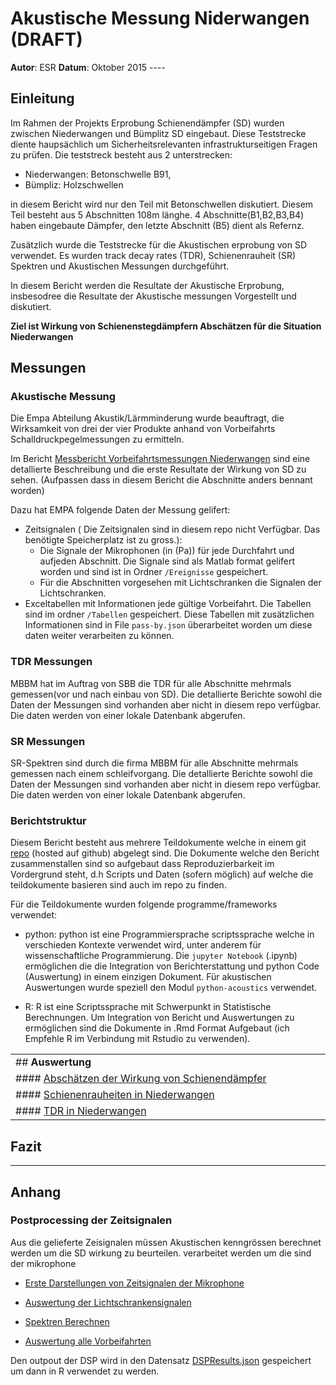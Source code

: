 Akustische Messung Niderwangen (DRAFT)
======================================

**Autor**: ESR **Datum**: Oktober 2015 ----

Einleitung
----------

Im Rahmen der Projekts Erprobung Schienendämpfer (SD) wurden zwischen Niederwangen und Bümplitz SD eingebaut. Diese Teststrecke diente haupsächlich um Sicherheitsrelevanten infrastrukturseitigen Fragen zu prüfen. Die teststreck besteht aus 2 unterstrecken:

-   Niederwangen: Betonschwelle B91,
-   Bümpliz: Holzschwellen

in diesem Bericht wird nur den Teil mit Betonschwellen diskutiert. Diesem Teil besteht aus 5 Abschnitten 108m länghe. 4 Abschnitte(B1,B2,B3,B4) haben eingebaute Dämpfer, den letzte Abschnitt (B5) dient als Refernz.

Zusätzlich wurde die Teststrecke für die Akustischen erprobung von SD verwendet. Es wurden track decay rates (TDR), Schienenrauheit (SR) Spektren und Akustischen Messungen durchgeführt.

In diesem Bericht werden die Resultate der Akustische Erprobung, insbesodree die Resultate der Akustische messungen Vorgestellt und diskutiert.

**Ziel ist Wirkung von Schienenstegdämpfern Abschätzen für die Situation Niederwangen**

Messungen
---------

### Akustische Messung

Die Empa Abteilung Akustik/Lärmminderung wurde beauftragt, die Wirksamkeit von drei der vier Produkte anhand von Vorbeifahrts Schalldruckpegelmessungen zu ermitteln.

Im Bericht [Messbericht Vorbeifahrtsmessungen Niederwangen](Messbericht%20Vorbeifahrtsmessungen%20Niederwangen%20sig.pdf) sind eine detallierte Beschreibung und die erste Resultate der Wirkung von SD zu sehen. (Aufpassen dass in diesem Bericht die Abschnitte anders bennant worden)

Dazu hat EMPA folgende Daten der Messung gelifert:

-   Zeitsignalen ( Die Zeitsignalen sind in diesem repo nicht Verfügbar. Das benötigte Speicherplatz ist zu gross.):
    -   Die Signale der Mikrophonen (in \(Pa\)) für jede Durchfahrt und aufjeden Abschnitt. Die Signale sind als Matlab format gelifert worden und sind ist in Ordner `/Ereignisse` gespeichert.
    -   Für die Abschnitten vorgesehen mit Lichtschranken die Signalen der Lichtschranken.
-   Exceltabellen mit Informationen jede gültige Vorbeifahrt. Die Tabellen sind im ordner `/Tabellen` gespeichert. Diese Tabellen mit zusätzlichen Informationen sind in File `pass-by.json` überarbeitet worden um diese daten weiter verarbeiten zu können.

### TDR Messungen

MBBM hat im Auftrag von SBB die TDR für alle Abschnitte mehrmals gemessen(vor und nach einbau von SD). Die detallierte Berichte sowohl die Daten der Messungen sind vorhanden aber nicht in diesem repo verfügbar. Die daten werden von einer lokale Datenbank abgerufen.

### SR Messungen

SR-Spektren sind durch die firma MBBM für alle Abschnitte mehrmals gemessen nach einem schleifvorgang. Die detallierte Berichte sowohl die Daten der Messungen sind vorhanden aber nicht in diesem repo verfügbar. Die daten werden von einer lokale Datenbank abgerufen.

### Berichtstruktur

Diesem Bericht besteht aus mehrere Teildokumente welche in einem git [repo](https://github.com/e-sr/ValFX) (hosted auf github) abgelegt sind. Die Dokumente welche den Bericht zusammenstallen sind so aufgebaut dass Reproduzierbarkeit im Vordergrund steht, d.h Scripts und Daten (sofern möglich) auf welche die teildokumente basieren sind auch im repo zu finden.

Für die Teildokumente wurden folgende programme/frameworks verwendet:

-   python: python ist eine Programmiersprache scriptssprache welche in verschieden Kontexte verwendet wird, unter anderem für wissenschaftliche Programmierung. Die `jupyter Notebook` (.ipynb) ermöglichen die die Integration von Berichterstattung und python Code (Auswertung) in einem einzigen Dokument. Für akustischen Auswertungen wurde speziell den Modul `python-acoustics` verwendet.

-   R: R ist eine Scriptssprache mit Schwerpunkt in Statistische Berechnungen. Um Integration von Bericht und Auswertungen zu ermöglichen sind die Dokumente in .Rmd Format Aufgebaut (ich Empfehle R im Verbindung mit Rstudio zu verwenden).

<table>
<colgroup>
<col width="5%" />
</colgroup>
<tbody>
<tr class="odd">
<td align="left">## <strong>Auswertung</strong></td>
</tr>
<tr class="even">
<td align="left">#### <a href="https://rawgit.com/e-sr/ValFX/master/AkustischeMessungNiederwangen/StatAuswe.html">Abschätzen der Wirkung von Schienendämpfer</a></td>
</tr>
<tr class="odd">
<td align="left">#### <a href="https://rawgit.com/e-sr/ValFX/master/AkustischeMessungNiederwangen/StatAuswe.html">Schienenrauheiten in Niederwangen</a></td>
</tr>
<tr class="even">
<td align="left">#### <a href="https://rawgit.com/e-sr/ValFX/master/AkustischeMessungNiederwangen/StatAuswe.html">TDR in Niederwangen</a></td>
</tr>
</tbody>
</table>

Fazit
-----

------------------------------------------------------------------------

Anhang
------

### Postprocessing der Zeitsignalen

Aus die gelieferte Zeisignalen müssen Akustischen kenngrössen berechnet werden um die SD wirkung zu beurteilen. verarbeitet werden um die sind der mikrophone

-   [Erste Darstellungen von Zeitsignalen der Mikrophone](http://nbviewer.ipython.org/github/e-sr/ValFX/blob/master/AkustischeMessungNiederwangen/darstellungMicSignale.ipynb)

-   [Auswertung der Lichtschrankensignalen](http://nbviewer.ipython.org/github/e-sr/ValFX/blob/master/AkustischeMessungNiederwangen/analyseLS.ipynb)

-   [Spektren Berechnen](http://nbviewer.ipython.org/github/e-sr/ValFX/blob/master/AkustischeMessungNiederwangen/SpektrenBerechnen.ipynb)

-   [Auswertung alle Vorbeifahrten](http://nbviewer.ipython.org/github/e-sr/ValFX/blob/master/AkustischeMessungNiederwangen/DSPAuswertung.ipynb)

Den outpout der DSP wird in den Datensatz [DSPResults.json](DSPResults.json) gespeichert um dann in R verwendet zu werden.
